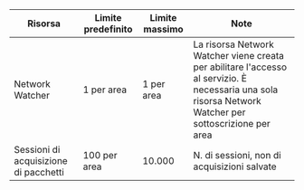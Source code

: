 | Risorsa | Limite predefinito | Limite massimo | Note |
| --- | --- | --- | --- |
| Network Watcher | 1 per area  | 1 per area |  La risorsa Network Watcher viene creata per abilitare l'accesso al servizio. È necessaria una sola risorsa Network Watcher per sottoscrizione per area |
| Sessioni di acquisizione di pacchetti |100 per area | 10.000 |N. di sessioni, non di acquisizioni salvate |
